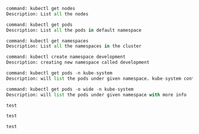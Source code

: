 ```python
command: kubectl get nodes
Description: List all the nodes
```
```python
command: kubectl get pods
Description: List all the pods in default namespace
```
```python
command: kubectl get namespaces
Description: List all the namespaces in the cluster
```
```python
command: kubectl create namespace development
Description: creating new namespace called development
```
```python
command: kubectl get pods -n kube-system
Description: will list the pods under given namespace. kube-system contains pods related to system
```
```python
command: kubectl get pods -o wide -n kube-system
Description: will list the pods under given namespace with more info
```
```python
test
```
```python
test
```
```python
test
```

